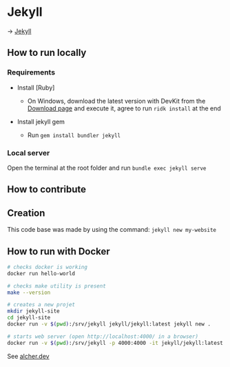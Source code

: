 # Jekyll

→ [Jekyll](https://jekyllrb.com/)

## How to run locally

### Requirements

- Install [Ruby]
  - On Windows, download the latest version with DevKit from the [Download page](https://rubyinstaller.org/downloads/) and execute it, agree to run `ridk install` at the end

- Install jekyll gem
  - Run `gem install bundler jekyll`

### Local server

Open the terminal at the root folder and run `bundle exec jekyll serve`

## How to contribute

## Creation

This code base was made by using the command: `jekyll new my-website`

## How to run with Docker

```bash
# checks docker is working
docker run hello-world

# checks make utility is present
make --version

# creates a new projet
mkdir jekyll-site
cd jekyll-site
docker run -v $(pwd):/srv/jekyll jekyll/jekyll:latest jekyll new .

# starts web server (open http://localhost:4000/ in a browser)
docker run -v $(pwd):/srv/jekyll -p 4000:4000 -it jekyll/jekyll:latest jekyll serve
```

See [alcher.dev](https://alcher.dev/2020/jekyll-on-docker/)
